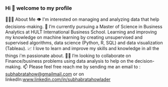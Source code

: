 ### Hi 👋 welcome to my profile

🙋🏻‍♂️ About Me
👁 I'm interested on managing and analyzing data that help decisions-making.
🌱 I’m currently pursuing a Master of Science in Business Analytics at HULT International Business School. Learning and improving my knowledge on machine learning by creating unsupervised and supervised algorithms, data science (Python, R, SQL) and data visualization (Tableau).
📈 I love to learn and improve my skills and knowledge in all the things i'm passionate about.
🕺🏻 I’m looking to collaborate on Finance/business problems using data analysis to help on the decision-making.
📫 Please feel free reach me by sending me an email to : subhabratahow@gmailmail.com or on linkedIn:www.linkedin.com/in/subhabratahowlader



<!--
**SubhaBrataHowlader/SubhaBrataHowlader** is a ✨ _special_ ✨ repository because its `README.md` (this file) appears on your GitHub profile.
-->
